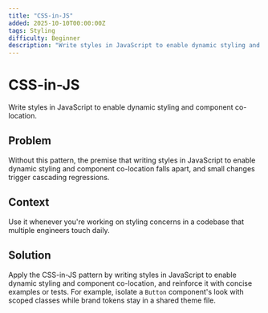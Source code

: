 ```yaml
---
title: "CSS-in-JS"
added: 2025-10-10T00:00:00Z
tags: Styling
difficulty: Beginner
description: "Write styles in JavaScript to enable dynamic styling and component co-location."
---
```

# CSS-in-JS

Write styles in JavaScript to enable dynamic styling and component co-location.

## Problem

Without this pattern, the premise that writing styles in JavaScript to enable dynamic styling and component co-location falls apart, and small changes trigger cascading regressions.

## Context

Use it whenever you're working on styling concerns in a codebase that multiple engineers touch daily.

## Solution

Apply the CSS-in-JS pattern by writing styles in JavaScript to enable dynamic styling and component co-location, and reinforce it with concise examples or tests. For example, isolate a `Button` component's look with scoped classes while brand tokens stay in a shared theme file.
